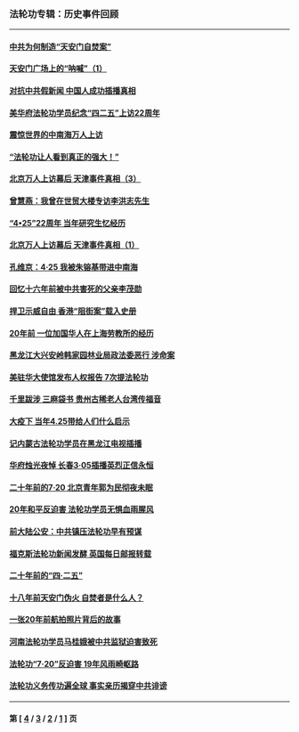 ### 法轮功专辑：历史事件回顾
---
#### [中共为何制造“天安门自焚案”](../../pages/nf5793/n13183270.md?09060430) 
#### [天安门广场上的“呐喊”（1）](../../pages/nf5793/n13105277.md?09060430) 
#### [对抗中共假新闻 中国人成功插播真相](../../pages/nf5793/n12910618.md?09060430) 
#### [美华府法轮功学员纪念“四二五”上访22周年](../../pages/nf5793/n12904445.md?09060430) 
#### [震惊世界的中南海万人上访](../../pages/nf5793/n12903976.md?09060430) 
#### [“法轮功让人看到真正的强大！”](../../pages/nf5793/n12903195.md?09060430) 
#### [北京万人上访幕后 天津事件真相（3）](../../pages/nf5793/n12902807.md?09060430) 
#### [曾慧燕：我曾在世贸大楼专访李洪志先生](../../pages/nf5793/n12898729.md?09060430) 
#### [“4•25”22周年 当年研究生忆经历](../../pages/nf5793/n12894152.md?09060430) 
#### [北京万人上访幕后 天津事件真相（1）](../../pages/nf5793/n12885174.md?09060430) 
#### [孔维京：4·25 我被朱镕基带进中南海](../../pages/nf5793/n12864987.md?09060430) 
#### [回忆十六年前被中共害死的父亲李茂勋](../../pages/nf5793/n12880270.md?09060430) 
#### [捍卫示威自由 香港“阻街案”载入史册](../../pages/nf5793/n12811245.md?09060430) 
#### [20年前 一位加国华人在上海劳教所的经历](../../pages/nf5793/n12707932.md?09060430) 
#### [黑龙江大兴安岭韩家园林业局政法委恶行 涉命案](../../pages/nf5793/n12622815.md?09060430) 
#### [美驻华大使馆发布人权报告 7次提法轮功](../../pages/nf5793/n12520541.md?09060430) 
#### [千里跋涉 三麻袋书 贵州古稀老人台湾传福音](../../pages/nf5793/n12198750.md?09060430) 
#### [大疫下 当年4.25带给人们什么启示](../../pages/nf5793/n12058565.md?09060430) 
#### [记内蒙古法轮功学员在黑龙江电视插播](../../pages/nf5793/n11699194.md?09060430) 
#### [华府烛光夜悼 长春3·05插播英烈正信永恒](../../pages/nf5793/n11397432.md?09060430) 
#### [二十年前的7·20 北京青年郭为民彻夜未眠](../../pages/nf5793/n11354195.md?09060430) 
#### [20年和平反迫害 法轮功学员无惧血雨腥风](../../pages/nf5793/n11348279.md?09060430) 
#### [前大陆公安：中共镇压法轮功早有预谋](../../pages/nf5793/n11352168.md?09060430) 
#### [福克斯法轮功新闻发酵  英国每日邮报转载](../../pages/nf5793/n11285952.md?09060430) 
#### [二十年前的“四·二五”](../../pages/nf5793/n11207639.md?09060430) 
#### [十八年前天安门伪火 自焚者是什么人？](../../pages/nf5793/n10996556.md?09060430) 
#### [一张20年前航拍照片背后的故事](../../pages/nf5793/n10693797.md?09060430) 
#### [河南法轮功学员马桂娥被中共监狱迫害致死](../../pages/nf5793/n10684974.md?09060430) 
#### [法轮功“7‧20”反迫害 19年风雨崎岖路](../../pages/nf5793/n10570834.md?09060430) 
#### [法轮功义务传功遍全球 事实亲历揭穿中共诽谤](../../pages/nf5793/n10581061.md?09060430) 

---
#### 第 [ [4](./4.md?09060430) / [3](./3.md?09060430) / [2](./2.md?09060430) / [1](./1.md?09060430) ] 页
